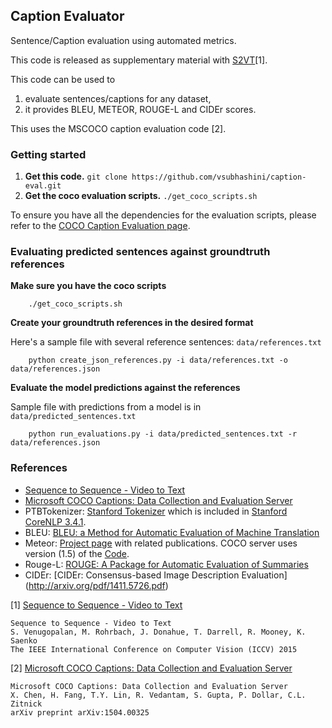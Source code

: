 ## Caption Evaluator ##

Sentence/Caption evaluation using automated metrics.

This code is released as supplementary material with
[S2VT](https://vsubhashini.github.io/s2vt.html)\[1\].

This code can be used to

1. evaluate sentences/captions for any dataset,
2. it provides BLEU, METEOR, ROUGE-L and CIDEr scores.

This uses the MSCOCO caption evaluation code \[2\].

### Getting started

1. **Get this code.** `git clone https://github.com/vsubhashini/caption-eval.git`
2. **Get the coco evaluation scripts.** `./get_coco_scripts.sh`

To ensure you have all the dependencies for the evaluation scripts, please refer
to the [COCO Caption Evaluation page](https://github.com/tylin/coco-caption).


### Evaluating predicted sentences against groundtruth references

**Make sure you have the coco scripts**
```
    ./get_coco_scripts.sh
```

**Create your groundtruth references in the desired format**

Here's a sample file with several reference sentences: `data/references.txt`
```
    python create_json_references.py -i data/references.txt -o data/references.json
```

**Evaluate the model predictions against the references**

Sample file with predictions from a model is in `data/predicted_sentences.txt`
```
    python run_evaluations.py -i data/predicted_sentences.txt -r data/references.json
```

### References

- [Sequence to Sequence - Video to Text](http://arxiv.org/abs/1505.00487)
- [Microsoft COCO Captions: Data Collection and Evaluation Server](http://arxiv.org/abs/1504.00325)
- PTBTokenizer: [Stanford Tokenizer](http://nlp.stanford.edu/software/tokenizer.shtml) which is included in [Stanford CoreNLP 
3.4.1](http://nlp.stanford.edu/software/corenlp.shtml).
- BLEU: [BLEU: a Method for Automatic Evaluation of Machine Translation](http://www.aclweb.org/anthology/P02-1040.pdf)
- Meteor: [Project page](http://www.cs.cmu.edu/~alavie/METEOR/) with related publications. COCO server uses version (1.5) of the 
[Code](https://github.com/mjdenkowski/meteor).
- Rouge-L: [ROUGE: A Package for Automatic Evaluation of Summaries](http://anthology.aclweb.org/W/W04/W04-1013.pdf)
- CIDEr: [CIDEr: Consensus-based Image Description Evaluation] (http://arxiv.org/pdf/1411.5726.pdf)


\[1\] [Sequence to Sequence - Video to Text](https://vsubhashini.github.io/s2vt.html)

    Sequence to Sequence - Video to Text
    S. Venugopalan, M. Rohrbach, J. Donahue, T. Darrell, R. Mooney, K. Saenko
    The IEEE International Conference on Computer Vision (ICCV) 2015

\[2\] [Microsoft COCO Captions: Data Collection and Evaluation Server](https://github.com/tylin/coco-caption)

    Microsoft COCO Captions: Data Collection and Evaluation Server
    X. Chen, H. Fang, T.Y. Lin, R. Vedantam, S. Gupta, P. Dollar, C.L. Zitnick
    arXiv preprint arXiv:1504.00325
